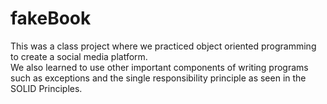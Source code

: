 # fakeBook
This was a class project where we practiced object oriented programming to create a social media platform.  
We also learned to use other important components of writing programs such as exceptions and the single responsibility principle
as seen in the SOLID Principles.
